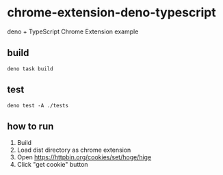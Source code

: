 # chrome-extension-deno-typescript

deno + TypeScript Chrome Extension example

## build

```
deno task build
```

## test

```
deno test -A ./tests
```

## how to run

1. Build
2. Load dist directory as chrome extension
3. Open https://httpbin.org/cookies/set/hoge/hige
4. Click "get cookie" button
